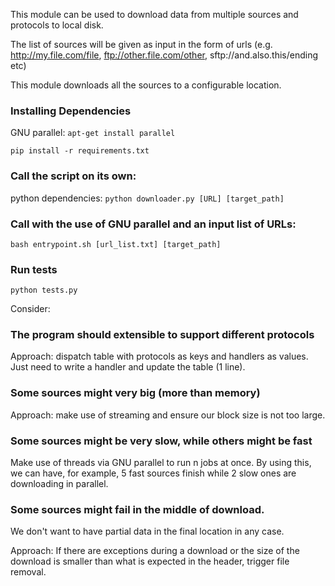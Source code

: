 This module can be used to download data from multiple sources and protocols to local disk.

The list of sources will be given as input in the form of urls 
(e.g. http://my.file.com/file, ftp://other.file.com/other, sftp://and.also.this/ending etc)

This module downloads all the sources to a configurable location.

### Installing Dependencies

GNU parallel: `apt-get install parallel`

`pip install -r requirements.txt`

### Call the script on its own: 

python dependencies: `python downloader.py [URL] [target_path]`

### Call with the use of GNU parallel and an input list of URLs:

`bash entrypoint.sh [url_list.txt] [target_path]`

### Run tests

`python tests.py`

Consider:

### The program should extensible to support different protocols

Approach: dispatch table with protocols as keys and handlers as values. 
Just need to write a handler and update the table (1 line).

### Some sources might very big (more than memory)

Approach: make use of streaming and ensure our block size is not too large.

### Some sources might be very slow, while others might be fast

Make use of threads via GNU parallel to run n jobs at once. By using this,
we can have, for example, 5 fast sources finish while 2 slow ones are downloading in parallel.

### Some sources might fail in the middle of download. 
We don't want to have partial data in the final location in any case.

Approach: If there are exceptions during a download or the size of the download 
is smaller than what is expected in the header, trigger file removal.



